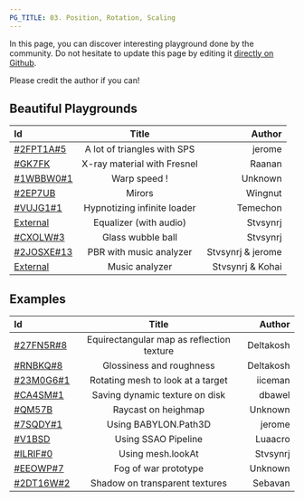 ```yaml
---
PG_TITLE: 03. Position, Rotation, Scaling
---
```



In this page, you can discover interesting playground done by the community.
Do not hesitate to update this page by editing it [directly on Github](https://github.com/BabylonJS/Documentation/tree/master/content/generals/General).

Please credit the author if you can!

## Beautiful Playgrounds

| Id | Title | Author|
| :------------ |:---------------:| -----:|
| [#2FPT1A#5]( https://www.babylonjs-playground.com/#2FPT1A#5) | A lot of triangles with SPS | jerome |
| [#GK7FK]( https://www.babylonjs-playground.com/#GK7FK) | X-ray material with Fresnel | Raanan |
| [#1WBBW0#1]( https://www.babylonjs-playground.com/#1WBBW0#1) | Warp speed ! | Unknown |
| [#2EP7UB]( https://www.babylonjs-playground.com/#2EP7UB) | Mirors | Wingnut |
| [#VUJG1#1]( https://www.babylonjs-playground.com/#VUJG1#1) | Hypnotizing infinite loader | Temechon |
| [External](http://synergy-development.fr/equalonyzer/) | Equalizer (with audio) | Stvsynrj |
| [#CXOLW#3]( https://www.babylonjs-playground.com/#CXOLW#3) | Glass wubble ball | Stvsynrj |
| [#2JOSXE#13]( https://www.babylonjs-playground.com/#2JOSXE#13) | PBR with music analyzer | Stvsynrj & jerome |
| [External](http://synergy-development.fr/babylonyzer/) | Music analyzer | Stvsynrj & Kohai |


## Examples

| Id | Title | Author|
| :------------ |:---------------:| -----:|
| [#27FN5R#8]( https://www.babylonjs-playground.com/#27FN5R#8) | Equirectangular map as reflection texture | Deltakosh |
| [#RNBKQ#8]( https://www.babylonjs-playground.com/#RNBKQ#8) | Glossiness and roughness | Deltakosh |
| [#23M0G6#1]( https://www.babylonjs-playground.com/#23M0G6#1) | Rotating mesh to look at a target | iiceman |
| [#CA4SM#1]( https://www.babylonjs-playground.com/#CA4SM#1) | Saving dynamic texture on disk | dbawel |
| [#QM57B]( https://www.babylonjs-playground.com/#QM57B) | Raycast on heighmap | Unknown |
| [#7SQDY#1]( https://www.babylonjs-playground.com/#7SQDY#1) | Using BABYLON.Path3D | jerome |
| [#V1BSD]( https://www.babylonjs-playground.com/#V1BSD) | Using SSAO Pipeline | Luaacro |
| [#ILRIF#0]( https://www.babylonjs-playground.com/#ILRIF#0) | Using mesh.lookAt | Stvsynrj |
| [#EEOWP#7]( https://www.babylonjs-playground.com/#EEOWP#7) | Fog of war prototype | Unknown |
| [#2DT16W#2]( https://www.babylonjs-playground.com/#2DT16W#2) | Shadow on transparent textures | Sebavan